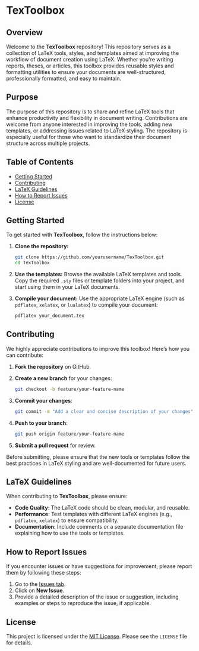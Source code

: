 
# TexToolbox

## Overview

Welcome to the **TexToolbox** repository! This repository serves as a collection of LaTeX tools, styles, and templates aimed at improving the workflow of document creation using LaTeX. Whether you're writing reports, theses, or articles, this toolbox provides reusable styles and formatting utilities to ensure your documents are well-structured, professionally formatted, and easy to maintain.

## Purpose

The purpose of this repository is to share and refine LaTeX tools that enhance productivity and flexibility in document writing. Contributions are welcome from anyone interested in improving the tools, adding new templates, or addressing issues related to LaTeX styling. The repository is especially useful for those who want to standardize their document structure across multiple projects.

## Table of Contents

- [Getting Started](#getting-started)
- [Contributing](#contributing)
- [LaTeX Guidelines](#latex-guidelines)
- [How to Report Issues](#how-to-report-issues)
- [License](#license)

## Getting Started

To get started with **TexToolbox**, follow the instructions below:

1. **Clone the repository:**
   ```bash
   git clone https://github.com/yourusername/TexToolbox.git
   cd TexToolbox
   ```

2. **Use the templates:**
   Browse the available LaTeX templates and tools. Copy the required `.sty` files or template folders into your project, and start using them in your LaTeX documents.

3. **Compile your document:**
   Use the appropriate LaTeX engine (such as `pdflatex`, `xelatex`, or `lualatex`) to compile your document:
   ```bash
   pdflatex your_document.tex
   ```

## Contributing

We highly appreciate contributions to improve this toolbox! Here’s how you can contribute:

1. **Fork the repository** on GitHub.


2. **Create a new branch** for your changes:
   ```bash
   git checkout -b feature/your-feature-name
   ```
3. **Commit your changes**:
   ```bash
   git commit -m "Add a clear and concise description of your changes"
   ```
4. **Push to your branch**:
   ```bash
   git push origin feature/your-feature-name
   ```
5. **Submit a pull request** for review.

Before submitting, please ensure that the new tools or templates follow the best practices in LaTeX styling and are well-documented for future users.

## LaTeX Guidelines

When contributing to **TexToolbox**, please ensure:

- **Code Quality**: The LaTeX code should be clean, modular, and reusable.
- **Performance**: Test templates with different LaTeX engines (e.g., `pdflatex`, `xelatex`) to ensure compatibility.
- **Documentation**: Include comments or a separate documentation file explaining how to use the tools or templates.

## How to Report Issues

If you encounter issues or have suggestions for improvement, please report them by following these steps:

1. Go to the [Issues tab](https://github.com/yourusername/TexToolbox/issues).
2. Click on **New Issue**.
3. Provide a detailed description of the issue or suggestion, including examples or steps to reproduce the issue, if applicable.

## License

This project is licensed under the [MIT License](LICENSE). Please see the `LICENSE` file for details.